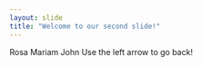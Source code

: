 ```yaml
---
layout: slide
title: "Welcome to our second slide!"
---
```

Rosa Mariam John
Use the left arrow to go back!

